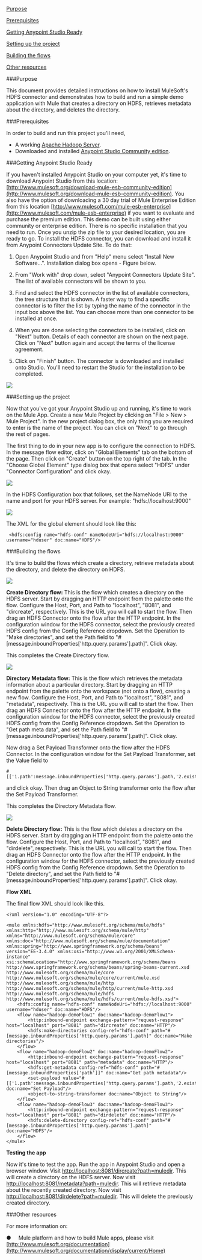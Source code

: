 [Purpose](#purpose)

[Prerequisites](#prerequisites)

[Getting Anypoint Studio Ready](#getting-anypoint-studio-ready)

[Setting up the project](#setting-up-the-project)

[Building the flows](#building-the-flows)

[Other resources](#other-resources)

###Purpose

This document provides detailed instructions on how to install MuleSoft's HDFS connector and demonstrates how to build and run a simple demo application with Mule that creates a directory on HDFS, retrieves metadata about the directory, and deletes the directory.

###Prerequisites

In order to build and run this project you'll need,

*   A working [Apache Hadoop Server](http://hadoop.apache.org/).
*   Downloaded and installed [Anypoint Studio Community edition](http://www.mulesoft.org/download-mule-esb-community-edition).

###Getting Anypoint Studio Ready

If you haven't installed Anypoint Studio on your computer yet, it's time to download Anypoint Studio from this location: [http://www.mulesoft.org/download-mule-esb-community-edition](http://www.mulesoft.org/download-mule-esb-community-edition). You also have the option of downloading a 30 day trial of Mule Enterprise Edition from this location [http://www.mulesoft.com/mule-esb-enterprise](http://www.mulesoft.com/mule-esb-enterprise) if you want to evaluate and purchase the premium edition. This demo can be built using either community or enterprise edition. There is no specific installation that you need to run. Once you unzip the zip file to your desired location, you are ready to go. To install the HDFS connector, you can download and install it from Anypoint Connectors Update Site. To do that:

1. Open Anypoint Studio and from "Help" menu select "Install New Software...". Installation dialog box opens - Figure below.

2. From "Work with" drop down, select "Anypoint Connectors Update Site". The list of available connectors will be shown to you.

3. Find and select the HDFS connector in the list of available connectors, the tree structure that is shown. A faster way to find a specific connector is to filter the list by typing the name of the connector in the input box above the list. You can choose more than one connector to be installed at once.

4. When you are done selecting the connectors to be installed, click on "Next" button. Details of each connector are shown on the next page. Click on "Next" button again and accept the terms of the license agreement.

5. Click on "Finish" button. The connector is downloaded and installed onto Studio. You'll need to restart the Studio for the installation to be completed.

![](images/image004.jpg)

###Setting up the project

Now that you've got your Anypoint Studio up and running, it's time to work on the Mule App. Create a new Mule Project by clicking on "File \> New \> Mule Project". In the new project dialog box, the only thing you are required to enter is the name of the project. You can click on "Next" to go through the rest of pages.

The first thing to do in your new app is to configure the connection to HDFS. In the message flow editor, click on "Global Elements" tab on the bottom of the page. Then click on "Create" button on the top right of the tab. In the "Choose Global Element" type dialog box that opens select "HDFS" under "Connector Configuration" and click okay.

![](images/hdfsCreateConfigRef.png)

In the HDFS Configuration box that follows, set the NameNode URI to the name and port for your HDFS server. For example: "hdfs://localhost:9000"

![](images/hdfsGlobalElement.png)

The XML for the global element should look like this:

     <hdfs:config name="hdfs-conf" nameNodeUri="hdfs://localhost:9000" username="hduser" doc:name="HDFS"/>

###Building the flows

It's time to build the flows which create a directory, retrieve metadata about the directory, and delete the directory on HDFS.

![](images/Create_Directory_Flow.png)

**Create Directory flow:** This is the flow which creates a directory on the HDFS server. Start by dragging an HTTP endpoint from the palette onto the flow. Configure the Host, Port, and Path to "localhost", "8081", and "dircreate", respectively. This is the URL you will call to start the flow.
Then drag an HDFS Connector onto the flow after the HTTP endpoint. In the configuration window for the HDFS connector, select the previously created HDFS config from the Config Reference dropdown. Set the Operation to "Make directories", and set the Path field to "#[message.inboundProperties['http.query.params'].path]". Click okay.

This completes the Create Directory flow.

![](images/Meta_Data_Flow.png)

**Directory Metadata flow:** This is the flow which retrieves the metadata information about a particular directory. Start by dragging an HTTP endpoint from the palette onto the workspace (not onto a flow), creating a new flow. Configure the Host, Port, and Path to "localhost", "8081", and "metadata", respectively. This is the URL you will call to start the flow.
Then drag an HDFS Connector onto the flow after the HTTP endpoint. In the configuration window for the HDFS connector, select the previously created HDFS config from the Config Reference dropdown. Set the Operation to "Get path meta data", and set the Path field to "#[message.inboundProperties['http.query.params'].path]". Click okay.

Now drag a Set Payload Transformer onto the flow after the HDFS Connector. In the configuration window for the Set Payload Transformer, set the Value field to

    #[['1.path':message.inboundProperties['http.query.params'].path,'2.exists':flowVars['hdfs.path.exists']

and click okay. Then drag an Object to String transformer onto the flow after the Set Payload Transformer. 

This completes the Directory Metadata flow.

![](images/Delete_Directory_Flow.png)

**Delete Directory flow:** This is the flow which deletes a directory on the HDFS server. Start by dragging an HTTP endpoint from the palette onto the flow. Configure the Host, Port, and Path to "localhost", "8081", and "dirdelete", respectively. This is the URL you will call to start the flow.
Then drag an HDFS Connector onto the flow after the HTTP endpoint. In the configuration window for the HDFS connector, select the previously created HDFS config from the Config Reference dropdown. Set the Operation to "Delete directory", and set the Path field to "#[message.inboundProperties['http.query.params'].path]". Click okay.

**Flow XML**

The final flow XML should look like this.

    <?xml version="1.0" encoding="UTF-8"?>

    <mule xmlns:hdfs="http://www.mulesoft.org/schema/mule/hdfs" xmlns:http="http://www.mulesoft.org/schema/mule/http" xmlns="http://www.mulesoft.org/schema/mule/core" xmlns:doc="http://www.mulesoft.org/schema/mule/documentation" xmlns:spring="http://www.springframework.org/schema/beans" version="EE-3.4.0" xmlns:xsi="http://www.w3.org/2001/XMLSchema-instance" xsi:schemaLocation="http://www.springframework.org/schema/beans http://www.springframework.org/schema/beans/spring-beans-current.xsd
    http://www.mulesoft.org/schema/mule/core http://www.mulesoft.org/schema/mule/core/current/mule.xsd
    http://www.mulesoft.org/schema/mule/http http://www.mulesoft.org/schema/mule/http/current/mule-http.xsd
    http://www.mulesoft.org/schema/mule/hdfs http://www.mulesoft.org/schema/mule/hdfs/current/mule-hdfs.xsd">
    	<hdfs:config name="hdfs-conf" nameNodeUri="hdfs://localhost:9000" username="hduser" doc:name="HDFS"/>
    	<flow name="hadoop-demoFlow1" doc:name="hadoop-demoFlow1">
    		<http:inbound-endpoint exchange-pattern="request-response" host="localhost" port="8081" path="dircreate" doc:name="HTTP"/>
    		<hdfs:make-directories config-ref="hdfs-conf" path="#[message.inboundProperties['http.query.params'].path]" doc:name="Make directories"/>
    	</flow>
    	<flow name="hadoop-demoFlow2" doc:name="hadoop-demoFlow2">
    		<http:inbound-endpoint exchange-pattern="request-response" host="localhost" port="8081" path="metadata" doc:name="HTTP"/>
    		<hdfs:get-metadata config-ref="hdfs-conf" path="#[message.inboundProperties['path']]" doc:name="Get path metadata"/>
    		<set-payload value="#[['1.path':message.inboundProperties['http.query.params'].path,'2.exists':flowVars['hdfs.path.exists']" doc:name="Set Payload"/>
    		<object-to-string-transformer doc:name="Object to String"/>
    	</flow>
    	<flow name="hadoop-demoFlow3" doc:name="hadoop-demoFlow3">
    		<http:inbound-endpoint exchange-pattern="request-response" host="localhost" port="8081" path="dirdelete" doc:name="HTTP"/>
    		<hdfs:delete-directory config-ref="hdfs-conf" path="#[message.inboundProperties['http.query.params'].path]" doc:name="HDFS"/>
    	</flow>
    </mule>


**Testing the app**

Now it's time to test the app. Run the app in Anypoint Studio and open a browser window. Visit [http://localhost:8081/dircreate?path=muledir](http://localhost:8081/dircreate?path=muledir). This will create a directory on the HDFS server.
Now visit [http://localhost:8081/metadata?path=muledir](http://localhost:8081/metadata?path=muledir). This will retrieve metadata about the recently created directory.
Now visit [http://localhost:8081/dirdelete?path=muledir](http://localhost:8081/dirdelete?path=muledir). This will delete the previously created directory.

###Other resources

For more information on:

●     Mule platform and how to build Mule apps, please visit  [http://www.mulesoft.org/documentation](http://www.mulesoft.org/documentation/display/current/Home)
